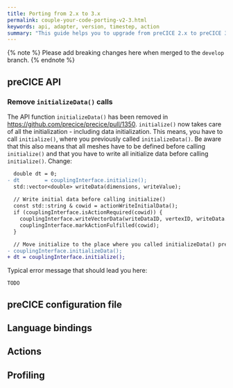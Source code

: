 ```yaml
---
title: Porting from 2.x to 3.x
permalink: couple-your-code-porting-v2-3.html
keywords: api, adapter, version, timestep, action
summary: "This guide helps you to upgrade from preCICE 2.x to preCICE 3.x."
---
```


<!--
Missing:
#1352
-->

{% note %}
Please add breaking changes here when merged to the `develop` branch.
{% endnote %}

## preCICE API

<!--
- Migrate connectivity information to the vertex-only API.
  - `setMeshEdges`, `setMeshTriangles`, `setMeshQuads`, `setMeshTetrahedron` now require vertices only and don't return ids.
  - Replace `setMeshXWithEdges` with `setMeshX` calls for `Triangle` and `Quads`
  - Only define the primitives you actually need. There is no need to define edges of triangles separately.
- Remove `mapWriteDataFrom()` and `mapReadDataTo()`
- Remove `initializeData()` and initialize the data after defining the mesh and before calling `initialize()`.
- preCICE does not reset your write data to `0` any longer.
-->

### Remove `initializeData()` calls

The API function `initializeData()` has been removed in https://github.com/precice/precice/pull/1350. `initialize()` now takes care of all the initialization - including data initialization. This means, you have to call `initialize()`, where you previously called `initializeData()`. Be aware that this also means that all meshes have to be defined before calling `initialize()` and that you have to write all initialize data before calling `initialize()`. Change:

```diff
  double dt = 0;
- dt        = couplingInterface.initialize();
  std::vector<double> writeData(dimensions, writeValue);
  
  // Write initial data before calling initialize()
  const std::string & cowid = actionWriteInitialData();  
  if (couplingInterface.isActionRequired(cowid)) {
    couplingInterface.writeVectorData(writeDataID, vertexID, writeData.data());
    couplingInterface.markActionFulfilled(cowid);
  }

  // Move initialize to the place where you called initializeData() previously.
- couplingInterface.initializeData();
+ dt = couplingInterface.initialize();
```

Typical error message that should lead you here:

```
TODO
```

## preCICE configuration file

<!--
- Remove actions `scale-by-computed-dt-part-ratio` and `scale-by-computed-dt-ratio`.
- Remove mapping timing `on-demand`
- Replace mapping constraint `scaled-consistent` by `scaled-consistent-surface`.
- Add `<profiling mode="all" />` after the `<log>` tag if you need profiling data.
- Replace `<export:vtk />` for parallel participants with `<export:vtu />` or `<export:vtp />`.
-->

## Language bindings

<!--
- Rename Fortran function `precicef_ongoing()` to `precicef_is_coupling_ongoing()`
- Removed `precicef_write_data_required()`, `precicef_read_data_available()`, `precicef_action_required()`.
-->

## Actions

<!--
- Removed ScaleByDtAction
- Removed `isReadDataAvailable` and `isWriteDataRequired`.
- Removed timewindowsize from the `performAction` signature. The new signature is `performAction(time, data)`.
-->

## Profiling

<!--
- New modes for profiling data: `none`, `fundamental` (default), `all`.
-->
